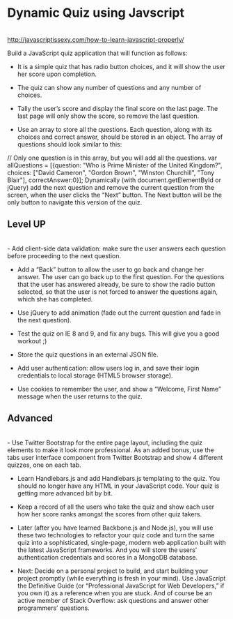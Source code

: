 <h1>Dynamic Quiz using Javscript</h1><br>
<a href="http://javascriptissexy.com/how-to-learn-javascript-properly/" target="_blank">http://javascriptissexy.com/how-to-learn-javascript-properly/</a>


Build a JavaScript quiz application that will function as follows: <br>
- It is a simple quiz that has radio button choices, and it will show the user her score upon completion.

- The quiz can show any number of questions and any number of choices.

- Tally the user’s score and display the final score on the last page. The last page will only show the score, so remove the last question.

- Use an array to store all the questions. Each question, along with its choices and correct answer, should be stored in an object. The array of questions should look similar to this:

// Only one question is in this array, but you will add all the questions.
var allQuestions = [{question: "Who is Prime Minister of the United Kingdom?", choices: ["David Cameron", "Gordon Brown", "Winston Churchill", "Tony Blair"], correctAnswer:0}];
Dynamically (with document.getElementById or jQuery) add the next question and remove the current question from the screen, when the user clicks the “Next” button. The Next button will be the only button to navigate this version of the quiz.

<h2>Level UP</h2><br>
- Add client-side data validation: make sure the user answers each question before proceeding to the next question.

- Add a “Back” button to allow the user to go back and change her answer. The user can go back up to the first question. For the questions that the user has answered already, be sure to show the radio button selected, so that the user is not forced to answer the questions again, which she has completed.

- Use jQuery to add animation (fade out the current question and fade in the next question).

- Test the quiz on IE 8 and 9, and fix any bugs. This will give you a good workout ;)

- Store the quiz questions in an external JSON file.

- Add user authentication: allow users log in, and save their login credentials to local storage (HTML5 browser storage).

- Use cookies to remember the user, and show a “Welcome, First Name” message when the user returns to the quiz.

<h2>Advanced</h2><br>
- Use Twitter Bootstrap for the entire page layout, including the quiz elements to make it look more professional. As an added bonus, use the tabs user interface component from Twitter Bootstrap and show 4 different quizzes, one on each tab.

- Learn Handlebars.js and add Handlebars.js templating to the quiz. You should no longer have any HTML in your JavaScript code. Your quiz is getting more advanced bit by bit.

- Keep a record of all the users who take the quiz and show each user how her score ranks amongst the scores from other quiz takers.

- Later (after you have learned Backbone.js and Node.js), you will use these two technologies to refactor your quiz code and turn the same quiz into a sophisticated, single-page, modern web application built with the latest JavaScript frameworks. And you will store the users’ authentication credentials and scores in a MongoDB database.

- Next: Decide on a personal project to build, and start building your project promptly (while everything is fresh in your mind). Use JavaScript the Definitive Guide (or “Professional JavaScript for Web Developers,” if you own it) as a reference when you are stuck. And of course be an active member of Stack Overflow: ask questions and answer other programmers’ questions.